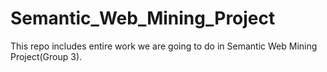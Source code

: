 # Semantic_Web_Mining_Project
This repo includes entire work we are going to do in Semantic Web Mining Project(Group 3).
